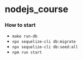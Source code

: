 # nodejs_course

### How to start

- `make run-db`
- `npx sequelize-cli db:migrate`
- `npx sequelize-cli db:seed:all`
- `npm run start`
